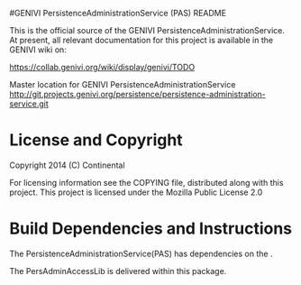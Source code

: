 #GENIVI PersistenceAdministrationService (PAS) README

This is the official source of the GENIVI PersistenceAdministrationService. At present, all
relevant documentation for this project is available in the GENIVI wiki on:

https://collab.genivi.org/wiki/display/genivi/TODO

Master location for GENIVI PersistenceAdministrationService
http://git.projects.genivi.org/persistence/persistence-administration-service.git

# License and Copyright 
Copyright 2014 (C) Continental 

For licensing information see the COPYING file, distributed along with this project. This project is licensed under the Mozilla Public License 2.0

# Build Dependencies and Instructions

The PersistenceAdministrationService(PAS) has dependencies
on the .

The PersAdminAccessLib is delivered within this package.
